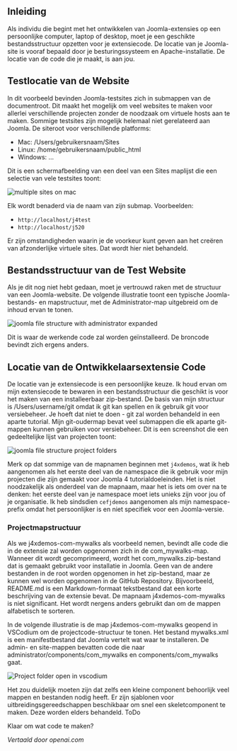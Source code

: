 <!-- Filename: J4.x:Developer:_File_Structure / Display title: Voorbeeldbestandsstructuur -->

## Inleiding

Als individu die begint met het ontwikkelen van Joomla-extensies op een persoonlijke computer, laptop of desktop, moet je een geschikte bestandsstructuur opzetten voor je extensiecode. De locatie van je Joomla-site is vooraf bepaald door je besturingssysteem en Apache-installatie. De locatie van de code die je maakt, is aan jou.

## Testlocatie van de Website

In dit voorbeeld bevinden Joomla-testsites zich in submappen van de documentroot. Dit maakt het mogelijk om veel websites te maken voor allerlei verschillende projecten zonder de noodzaak om virtuele hosts aan te maken. Sommige testsites zijn mogelijk helemaal niet gerelateerd aan Joomla. De siteroot voor verschillende platforms:

- Mac: /Users/gebruikersnaam/Sites
- Linux: /home/gebruikersnaam/public_html
- Windows: ...

Dit is een schermafbeelding van een deel van een Sites maplijst die een selectie van vele testsites toont:

![multiple sites on mac](../../../en/images/getting-started/developer-file-structure-mac-sites.png)

Elk wordt benaderd via de naam van zijn submap. Voorbeelden:

- `http://localhost/j4test`
- `http://localhost/j520`

Er zijn omstandigheden waarin je de voorkeur kunt geven aan het creëren van afzonderlijke virtuele sites. Dat wordt hier niet behandeld.

## Bestandsstructuur van de Test Website

Als je dit nog niet hebt gedaan, moet je vertrouwd raken met de structuur van een Joomla-website. De volgende illustratie toont een typische Joomla-bestands- en mapstructuur, met de Administrator-map uitgebreid om de inhoud ervan te tonen.

![joomla file structure with administrator expanded](../../../en/images/getting-started/developer-file-structure-mac-joomla.png)

Dit is waar de werkende code zal worden geïnstalleerd. De broncode bevindt zich ergens anders.

## Locatie van de Ontwikkelaarsextensie Code

De locatie van je extensiecode is een persoonlijke keuze. Ik houd ervan om mijn extensiecode te bewaren in een bestandsstructuur die geschikt is voor het maken van een installeerbaar zip-bestand. De basis van mijn structuur is /Users/username/git omdat ik git kan spellen en ik gebruik git voor versiebeheer. Je hoeft dat niet te doen - git zal worden behandeld in een aparte tutorial. Mijn git-oudermap bevat veel submappen die elk aparte git-mappen kunnen gebruiken voor versiebeheer. Dit is een screenshot die een gedeeltelijke lijst van projecten toont:

![joomla file structure project folders](../../../en/images/getting-started/developer-file-structure-mac-project-folders.png)

Merk op dat sommige van de mapnamen beginnen met `j4xdemos`, wat ik heb aangenomen als het eerste deel van de namespace die ik gebruik voor mijn projecten die zijn gemaakt voor Joomla 4 tutorialdoeleinden. Het is niet noodzakelijk als onderdeel van de mapnaam, maar het is iets om over na te denken: het eerste deel van je namespace moet iets unieks zijn voor jou of je organisatie. Ik heb sindsdien `cefjdemos` aangenomen als mijn namespace-prefix omdat het persoonlijker is en niet specifiek voor een Joomla-versie.

### Projectmapstructuur

Als we j4xdemos-com-mywalks als voorbeeld nemen, bevindt alle code die in de extensie zal worden opgenomen zich in de com_mywalks-map. Wanneer dit wordt gecomprimeerd, wordt het com_mywalks.zip-bestand dat is gemaakt gebruikt voor installatie in Joomla. Geen van de andere bestanden in de root worden opgenomen in het zip-bestand, maar ze kunnen wel worden opgenomen in de GitHub Repository. Bijvoorbeeld, README.md is een Markdown-formaat tekstbestand dat een korte beschrijving van de extensie bevat. De mapnaam j4xdemos-com-mywalks is niet significant. Het wordt nergens anders gebruikt dan om de mappen alfabetisch te sorteren.

In de volgende illustratie is de map j4xdemos-com-mywalks geopend in VSCodium om de projectcode-structuur te tonen. Het bestand mywalks.xml is een manifestbestand dat Joomla vertelt wat waar te installeren. De admin- en site-mappen bevatten code die naar administrator/components/com_mywalks en components/com_mywalks gaat.

![Project folder open in vscodium](../../../en/images/getting-started/developer-file-structure-mac-vscodium.png)

Het zou duidelijk moeten zijn dat zelfs een kleine component behoorlijk veel mappen en bestanden nodig heeft. Er zijn sjablonen voor uitbreidingsgereedschappen beschikbaar om snel een skeletcomponent te maken. Deze worden elders behandeld. ToDo

Klaar om wat code te maken?

*Vertaald door openai.com*

